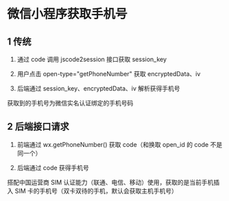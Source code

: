 # 微信小程序获取手机号

## 1 传统

1. 通过 code 调用 jscode2session 接口获取 session_key

2. 用户点击 open-type="getPhoneNumber" 获取 encryptedData、iv

3. 后端通过 session_key、encryptedData、iv 解析获得手机号

获取到的手机号为微信实名认证绑定的手机号码

## 2 后端接口请求

1. 前端通过 wx.getPhoneNumber() 获取 code（和换取 open_id 的 code 不是同一个）

2. 后端通过 code 获得手机号

搭配中国运营商 SIM 认证能力（联通、电信、移动）使用，获取的是当前手机插入 SIM 卡的手机号（双卡双待的手机，默认会获取主机手机号）